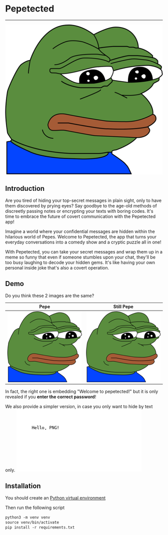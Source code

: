 # Pepetected
---

![](sample/pepe.png)

## Introduction
Are you tired of hiding your top-secret messages in plain sight, only to have them discovered by prying eyes? Say goodbye to the age-old methods of discreetly passing notes or encrypting your texts with boring codes. It's time to embrace the future of covert communication with the Pepetected app!

Imagine a world where your confidential messages are hidden within the hilarious world of Pepes. Welcome to Pepetected, the app that turns your everyday conversations into a comedy show and a cryptic puzzle all in one!

With Pepetected, you can take your secret messages and wrap them up in a meme so funny that even if someone stumbles upon your chat, they'll be too busy laughing to decode your hidden gems. It's like having your own personal inside joke that's also a covert operation.

## Demo
Do you think these 2 images are the same?

Pepe             |  Still Pepe
:-------------------------:|:-------------------------:
![](sample/pepe.png) |  ![](sample/pepe_encoded.png)

In fact, the right one is embedding "Welcome to pepetected!" but it is only revealed if you **enter the correct password**!

We also provide a simpler version, in case you only want to hide by text only.
![](sample/text_encoded.png)

## Installation
You should create an [Python virtual environment](https://docs.python.org/3/library/venv.html)

Then run the following script
```
python3 -m venv venv
source venv/bin/activate
pip install -r requirements.txt
```

